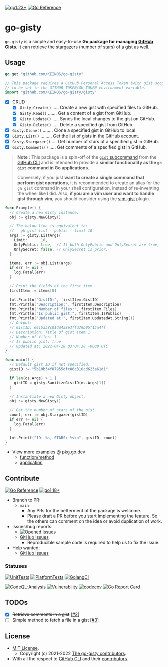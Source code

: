 [![go1.23+](https://img.shields.io/badge/Go-1.23+-blue?logo=go)](https://github.com/KEINOS/go-gisty/blob/main/.github/workflows/unit-tests.yml#L81 "Supported versions")
[![Go Reference](https://pkg.go.dev/badge/github.com/KEINOS/go-gisty.svg)](https://pkg.go.dev/github.com/KEINOS/go-gisty/gisty)
# go-gisty

`go-gisty` is a simple and easy-to-use **Go package for managing [GitHub Gists](https://docs.github.com/en/get-started/writing-on-github/editing-and-sharing-content-with-gists/creating-gists#about-gists)**.
It can retrieve the stargazers (number of stars) of a gist as well.

## Usage

```go
go get "github.com/KEINOS/go-gisty"
```

```go
// This package requires a GitHub Personal Access Token (with gist scope)
// to be set in the GITHUB_TOKEN/GH_TOKEN environment variable.
import "github.com/KEINOS/go-gisty/gisty"
```

- [x] CRUD
  - [x] `Gisty.Create()` ..... Create a new gist with specified files to GitHub.
  - [x] `Gisty.Read()` ....... Get a content of a gist from GitHub.
  - [x] `Gisty.Update()` ..... Syncs the local changes to the gist on GitHub.
  - [x] `Gisty.Delete()` ..... Delete a specified gist from GitHub.
- [x] `Gisty.Clone()` ........ Clone a specified gist in GitHub to local.
- [x] `Gisty.List()` ......... Get the list of gists in the GitHub account.
- [x] `Gisty.Stargazer()` .... Get number of stars of a specified gist in GitHub.
- [x] `Gisty.Comments()` ..... Get comments of a specified gist in GitHub.

> __Note__ : This package is a spin-off of the [`gist` subcommand](https://github.com/cli/cli/tree/trunk/pkg/cmd/gist) from the [GitHub CLI](https://docs.github.com/en/github-cli/github-cli/about-github-cli) and is intended to provide a **similar functionality as the `gh gist` command in Go applications**.
>
> Conversely, if you just **want to create a single command that perform gist operations**, it is recommended to create an alias for the `gh gist` command in your shell configuration, instead of re-inventing the wheel like I did. Also, **if you are a vim user and want to handle gist through vim**, you should consider using the [vim-gist](https://github.com/mattn/vim-gist) plugin.

```go
func Example() {
  // Create a new Gisty instance.
  obj := gisty.NewGisty()

  // The below line is equivalent to:
  //   gh gist list --public --limit 10
  args := gisty.ListArgs{
    Limit:      10,
    OnlyPublic: true,  // If both OnlyPublic and OnlySecret are true,
    OnlySecret: false, // OnlySecret is prior.
  }

  items, err := obj.List(args)
  if err != nil {
    log.Fatal(err)
  }

  // Print the fields of the first item
  firstItem := items[0]

  fmt.Println("GistID:", firstItem.GistID)
  fmt.Println("Description:", firstItem.Description)
  fmt.Println("Number of files:", firstItem.Files)
  fmt.Println("Is public gist:", firstItem.IsPublic)
  fmt.Println("Updated at:", firstItem.UpdatedAt.String())
  // Output:
  // GistID: e915aa8c01dd438e3ffd79b05f15a4ff
  // Description: Title of gist item 1
  // Number of files: 1
  // Is public gist: true
  // Updated at: 2022-04-18 03:04:38 +0000 UTC
}
```

```go
func main() {
  // Default gist ID if not specified.
  gistID := "5b10b34f87955dfc86d310cd623a61d1"

  if len(os.Args) > 1 {
    gistID = gisty.SanitizeGistID(os.Args[1])
  }

  // Instantiate a new Gisty object.
  obj := gisty.NewGisty()

  // Get the number of stars of the gist.
  count, err := obj.Stargazer(gistID)
  if err != nil {
    log.Fatal(err)
  }

  fmt.Printf("ID: %s, STARS: %v\n", gistID, count)
}
```

- View more examples @ pkg.go.dev
  - [function/method](https://pkg.go.dev/github.com/KEINOS/go-gisty/gisty#pkg-examples)
  - [application](https://pkg.go.dev/github.com/KEINOS/go-gisty/_examples)

## Contribute

[![Go Reference](https://pkg.go.dev/badge/github.com/KEINOS/go-gisty.svg)](https://pkg.go.dev/github.com/KEINOS/go-gisty)
[![go1.18+](https://img.shields.io/badge/Go-1.18+-blue?logo=go)](https://github.com/KEINOS/go-gisty/blob/main/.github/workflows/unit-tests.yml#L81 "Supported versions")

- Branch to PR:
  - `main`
    - Any PRs for the betterment of the package is welcome.
    - Please draft a PR before you start implementing the feature. So the others can comment on the idea or avoid duplication of work.
- Issues/bug reports:
  - [![Opened Issues](https://img.shields.io/github/issues/KEINOS/go-gisty?color=lightblue&logo=github)](https://github.com/KEINOS/go-gisty/issues "opened issues")
  - [GitHub Issues](https://github.com/KEINOS/go-gisty/issues)
    - Reproducible sample code is required to help us to fix the issue.
- Help wanted:
  - [GitHub Issues](https://github.com/KEINOS/go-gisty/issues?q=is%3Aopen+is%3Aissue+label%3A%22help+wanted%22)

### Statuses

[![UnitTests](https://github.com/KEINOS/go-gisty/actions/workflows/unit-tests.yml/badge.svg)](https://github.com/KEINOS/go-gisty/actions/workflows/unit-tests.yml "Unit tests on various Go versions. From Go 1.18 to the latest.")
[![PlatformTests](https://github.com/KEINOS/go-gisty/actions/workflows/platform-tests.yml/badge.svg)](https://github.com/KEINOS/go-gisty/actions/workflows/platform-tests.yml "Unit tests on various platforms. Such as Linux, macOS and Windows.")
[![GolangCI](https://github.com/KEINOS/go-gisty/actions/workflows/golangci-lint.yml/badge.svg)](https://github.com/KEINOS/go-gisty/actions/workflows/golangci-lint.yml "Lint and static analysis via golangci-lint.")

[![CodeQL-Analysis](https://github.com/KEINOS/go-gisty/actions/workflows/codeQL-analysis.yml/badge.svg)](https://github.com/KEINOS/go-gisty/actions/workflows/codeQL-analysis.yml "Vulnerability scan using CodeQL.")
[![Vulnerability](https://github.com/KEINOS/go-gisty/actions/workflows/vulnerability.yml/badge.svg)](https://github.com/KEINOS/go-gisty/actions/workflows/vulnerability.yml "Vulnerability scan using govulncheck.")
[![codecov](https://codecov.io/gh/KEINOS/go-gisty/branch/main/graph/badge.svg?token=JVY7WUeUFz)](https://codecov.io/gh/KEINOS/go-gisty "Code coverage")
[![Go Report Card](https://goreportcard.com/badge/github.com/KEINOS/go-gisty)](https://goreportcard.com/report/github.com/KEINOS/go-gisty "Code quality")

## TODOs

- [x] ~~Retrieve comments in a gist~~ [[#2](https://github.com/KEINOS/go-gisty/issues/2)]
- [ ] Simple method to fetch a file in a gist [[#3](https://github.com/KEINOS/go-gisty/issues/3)]

## License

- [MIT License](https://github.com/KEINOS/go-gisty/blob/main/LICENSE).
  - Copyright (c) 2021-2022 [The go-gisty contributors](https://github.com/KEINOS/go-gisty/graphs/contributors).
- With all the respect to [GitHub CLI](https://github.com/cli/cli/blob/trunk/LICENSE) and their [contributors](https://github.com/cli/cli/graphs/contributors).
